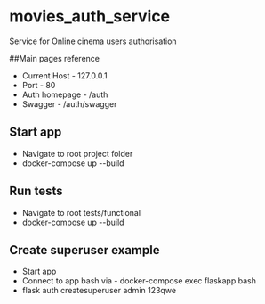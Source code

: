 # movies_auth_service
Service for Online cinema users authorisation

##Main pages reference
- Current Host - 127.0.0.1
- Port - 80
- Auth homepage - /auth
- Swagger - /auth/swagger

## Start app
- Navigate to root project folder
- docker-compose up --build

## Run tests
- Navigate to root tests/functional
- docker-compose up --build

## Create superuser example
- Start app
- Connect to app bash via - docker-compose exec flaskapp bash
- flask auth createsuperuser admin 123qwe
